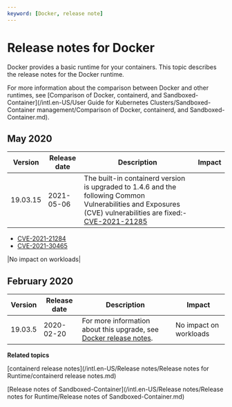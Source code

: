 ```yaml
---
keyword: [Docker, release note]
---
```


# Release notes for Docker

Docker provides a basic runtime for your containers. This topic describes the release notes for the Docker runtime.

For more information about the comparison between Docker and other runtimes, see [Comparison of Docker, containerd, and Sandboxed-Container](/intl.en-US/User Guide for Kubernetes Clusters/Sandboxed-Container management/Comparison of Docker, containerd, and Sandboxed-Container.md).

## May 2020

|Version|Release date|Description|Impact|
|-------|------------|-----------|------|
|19.03.15|2021-05-06|The built-in containerd version is upgraded to 1.4.6 and the following Common Vulnerabilities and Exposures \(CVE\) vulnerabilities are fixed:-   [CVE-2021-21285](https://nvd.nist.gov/vuln/detail/CVE-2021-21285)
-   [CVE-2021-21284](https://nvd.nist.gov/vuln/detail/CVE-2021-21284)
-   [CVE-2021-30465](https://nvd.nist.gov/vuln/detail/CVE-2021-30465)

|No impact on workloads|

## February 2020

|Version|Release date|Description|Impact|
|-------|------------|-----------|------|
|19.03.5|2020-02-20|For more information about this upgrade, see [Docker release notes](https://docs.docker.com/engine/release-notes/19.03/).|No impact on workloads|

**Related topics**  


[containerd release notes](/intl.en-US/Release notes/Release notes for Runtime/containerd release notes.md)

[Release notes of Sandboxed-Container](/intl.en-US/Release notes/Release notes for Runtime/Release notes of Sandboxed-Container.md)

